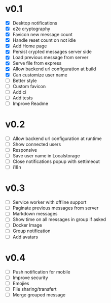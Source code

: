# v0.1

- [x] Desktop notifications
- [x] e2e cryptography
- [x] Favicon new message count
- [x] Handle reset count on not idle
- [x] Add Home page
- [x] Persist crypted messages server side
- [x] Load previous message from server
- [x] Serve file from express
- [x] Allow backend url configuration at build
- [x] Can customize user name
- [ ] Better style
- [ ] Custom favicon
- [ ] Add ci
- [ ] Add tests
- [ ] Improve Readme

# v0.2

- [ ] Allow backend url configuration at runtime
- [ ] Show connected users
- [ ] Responsive
- [ ] Save user name in Localstorage
- [ ] Close notifications popup with settimeout
- [ ] i18n

# v0.3

- [ ] Service worker with offline support
- [ ] Paginate previous messages from server
- [ ] Markdown messages
- [ ] Show time on all messages in group if asked
- [ ] Docker Image
- [ ] Group notification
- [ ] Add avatars

# v0.4

- [ ] Push notification for mobile
- [ ] Improve security
- [ ] Emojies
- [ ] File sharing/transfert
- [ ] Merge grouped message
